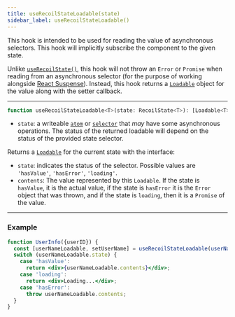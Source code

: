 ```yaml
---
title: useRecoilStateLoadable(state)
sidebar_label: useRecoilStateLoadable()
---
```


This hook is intended to be used for reading the value of asynchronous selectors. This hook will implicitly subscribe the component to the given state.

Unlike [`useRecoilState()`](/docs/api-reference/core/useRecoilState), this hook will not throw an `Error` or `Promise` when reading from an asynchronous selector (for the purpose of working alongside [React Suspense](https://react.dev/reference/react/Suspense)). Instead, this hook returns a [`Loadable`](/docs/api-reference/core/Loadable) object for the value along with the setter callback.

---

```jsx
function useRecoilStateLoadable<T>(state: RecoilState<T>): [Loadable<T>, (T | (T => T)) => void]
```
- `state`: a writeable [`atom`](/docs/api-reference/core/atom) or [`selector`](/docs/api-reference/core/selector) that _may_ have some asynchronous operations. The status of the returned loadable will depend on the status of the provided state selector.

Returns a [`Loadable`](/docs/api-reference/core/Loadable) for the current state with the interface:

- `state`: indicates the status of the selector. Possible values are `'hasValue'`, `'hasError'`, `'loading'`.
- `contents`: The value represented by this `Loadable`.  If the state is `hasValue`, it is the actual value, if the state is `hasError` it is the `Error` object that was thrown, and if the state is `loading`, then it is a `Promise` of the value.

---

### Example

```jsx
function UserInfo({userID}) {
  const [userNameLoadable, setUserName] = useRecoilStateLoadable(userNameQuery(userID));
  switch (userNameLoadable.state) {
    case 'hasValue':
      return <div>{userNameLoadable.contents}</div>;
    case 'loading':
      return <div>Loading...</div>;
    case 'hasError':
      throw userNameLoadable.contents;
  }
}
